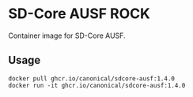 # SD-Core AUSF ROCK

Container image for SD-Core AUSF.

## Usage

```console
docker pull ghcr.io/canonical/sdcore-ausf:1.4.0
docker run -it ghcr.io/canonical/sdcore-ausf:1.4.0
```
